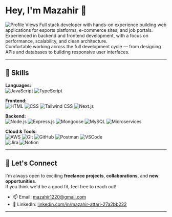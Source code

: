 # Hey, I'm Mazahir 👋

![Profile Views](https://komarev.com/ghpvc/?username=mazahir1220&color=0e75b6&style=flat)
Full stack developer with hands-on experience building web applications for esports platforms, e-commerce sites, and job portals.  
Experienced in backend and frontend development, with a focus on performance, scalability, and clean architecture.  
Comfortable working across the full development cycle — from designing APIs and databases to building responsive user interfaces.

---

## 🚀 Skills

**Languages:**  
![JavaScript](https://img.shields.io/badge/JavaScript-F7DF1E?style=flat&logo=javascript&logoColor=black) 
![TypeScript](https://img.shields.io/badge/TypeScript-3178C6?style=flat&logo=typescript&logoColor=white) 

**Frontend:**  
![HTML](https://img.shields.io/badge/HTML5-E34F26?style=flat&logo=html5&logoColor=white) 
![CSS](https://img.shields.io/badge/CSS3-1572B6?style=flat&logo=css3&logoColor=white) 
![Tailwind CSS](https://img.shields.io/badge/Tailwind_CSS-06B6D4?style=flat&logo=tailwind-css&logoColor=white) 
![Next.js](https://img.shields.io/badge/Next.js-000000?style=flat&logo=next.js&logoColor=white)

**Backend:**  
![Node.js](https://img.shields.io/badge/Node.js-339933?style=flat&logo=node.js&logoColor=white) 
![Express.js](https://img.shields.io/badge/Express.js-000000?style=flat&logo=express&logoColor=white) 
![Mongoose](https://img.shields.io/badge/Mongoose-880000?style=flat&logo=mongoose&logoColor=white) 
![MySQL](https://img.shields.io/badge/MySQL-4479A1?style=flat&logo=mysql&logoColor=white) 
![Microservices](https://img.shields.io/badge/Microservices-FF6F00?style=flat)

**Cloud & Tools:**  
![AWS](https://img.shields.io/badge/AWS-FF9900?style=flat&logo=amazon-aws&logoColor=white) 
![Git](https://img.shields.io/badge/Git-F05032?style=flat&logo=git&logoColor=white) 
![GitHub](https://img.shields.io/badge/GitHub-181717?style=flat&logo=github&logoColor=white) 
![Postman](https://img.shields.io/badge/Postman-FF6C37?style=flat&logo=postman&logoColor=white) 
![VSCode](https://img.shields.io/badge/VSCode-007ACC?style=flat&logo=visual-studio-code&logoColor=white)  
![Jira](https://img.shields.io/badge/Jira-0052CC?style=flat&logo=jira&logoColor=white) 
![Notion](https://img.shields.io/badge/Notion-000000?style=flat&logo=notion&logoColor=white)

---

## 🤝 Let's Connect

I'm always open to exciting **freelance projects**, **collaborations**, and **new opportunities**.  
If you think we'd be a good fit, feel free to reach out!

- 📫 Email: [mazahir1220@gmail.com](mailto:mazahir1220@gmail.com)  
- 🔗 LinkedIn: [linkedin.com/in/mazahir-attari-27a2bb222](https://www.linkedin.com/in/mazahir-attari-27a2bb222)

---
